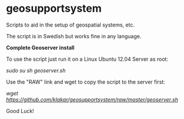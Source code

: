 geosupportsystem
================

Scripts to aid in the setup of geospatial systems, etc.

The script is in Swedish but works fine in any language.

<b>Complete Geoserver install</b>

To use the script just run it on a Linux Ubuntu 12.04 Server as root:

<i>sudo su
sh geoserver.sh</i>

Use the "RAW" link and wget to copy the script to the server first:

<i>wget https://github.com/klakar/geosupportsystem/raw/master/geoserver.sh</i>

Good Luck!
